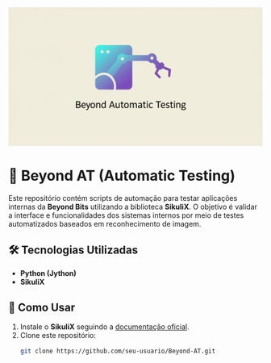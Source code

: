 <p align="center">
 <img width="1000" src="https://github.com/beyondBitsLtda/Beyond-AT/blob/main/beyat.jpg" alt="icon"/>
</p>

# 🚀 Beyond AT (Automatic Testing)

Este repositório contém scripts de automação para testar aplicações internas da **Beyond Bits** utilizando a biblioteca **SikuliX**. O objetivo é validar a interface e funcionalidades dos sistemas internos por meio de testes automatizados baseados em reconhecimento de imagem.

## 🛠 Tecnologias Utilizadas
- **Python (Jython)**
- **SikuliX**

## 📌 Como Usar
1. Instale o **SikuliX** seguindo a [documentação oficial](https://sikulix-2014.readthedocs.io/en/latest/).
2. Clone este repositório:
   ```sh
   git clone https://github.com/seu-usuario/Beyond-AT.git
